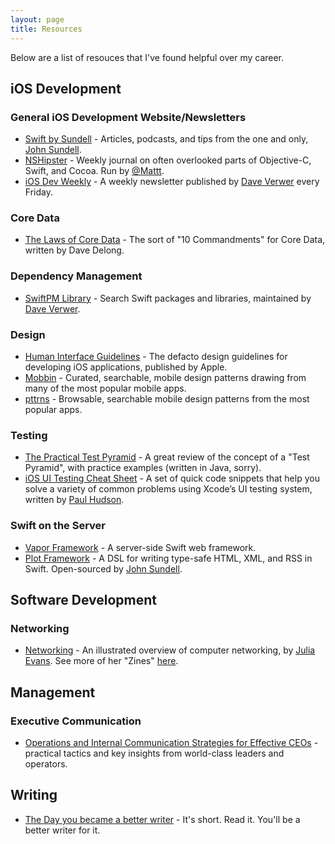 ```yaml
---
layout: page
title: Resources
---
```


Below are a list of resouces that I've found helpful over my career.

## iOS Development

### General iOS Development Website/Newsletters
* [Swift by Sundell](https://www.swiftbysundell.com) - Articles, podcasts, and tips from the one and only, [John Sundell](https://twitter.com/johnsundell).
* [NSHipster](https://www.swiftbysundell.com) - Weekly journal on often overlooked parts of Objective-C, Swift, and Cocoa. Run by [@Mattt](https://twitter.com/mattt).
* [iOS Dev Weekly](https://iosdevweekly.com) - A weekly newsletter published by [Dave Verwer](https://twitter.com/daveverwer) every Friday.

### Core Data
* [The Laws of Core Data](https://davedelong.com/blog/2018/05/09/the-laws-of-core-data/) - The sort of "10 Commandments" for Core Data, written by Dave Delong.

### Dependency Management
* [SwiftPM Library](https://swiftpm.co) - Search Swift packages and libraries, maintained by [Dave Verwer](https://twitter.com/daveverwer).

### Design
* [Human Interface Guidelines](https://developer.apple.com/design/human-interface-guidelines/) - The defacto design guidelines for developing iOS applications, published by Apple.
* [Mobbin](https://mobbin.design) - Curated, searchable, mobile design patterns drawing from many of the most popular mobile apps.
* [pttrns](https://pttrns.com) - Browsable, searchable mobile design patterns from the most popular apps.

### Testing
* [The Practical Test Pyramid](https://martinfowler.com/articles/practical-test-pyramid.html) - A great review of the concept of a "Test Pyramid", with practice examples (written in Java, sorry).
* [iOS UI Testing Cheat Sheet](https://www.hackingwithswift.com/articles/148/xcode-ui-testing-cheat-sheet) - A set of quick code snippets that help you solve a variety of common problems using Xcode’s UI testing system, written by [Paul Hudson](https://twitter.com/twostraws).


### Swift on the Server
* [Vapor Framework](https://github.com/vapor/vapor) - A server-side Swift web framework.
* [Plot Framework](https://github.com/JohnSundell/Plot) - A DSL for writing type-safe HTML, XML, and RSS in Swift. Open-sourced by [John Sundell](https://twitter.com/johnsundell).

## Software Development

### Networking
* [Networking](https://jvns.ca/networking-zine.pdf) - An illustrated overview of computer networking, by [Julia Evans](https://twitter.com/b0rk). See more of her "Zines" [here](https://wizardzines.com/).

## Management

### Executive Communication
* [Operations and Internal Communication Strategies for Effective CEOs](https://www.sametab.com/blog/operations-and-internal-communication-strategies-for-effective-ceos) - practical tactics and key insights from world-class leaders and operators.

## Writing

* [The Day you became a better writer](https://dilbertblog.typepad.com/the_dilbert_blog/2007/06/the_day_you_bec.html) - It's short. Read it. You'll be a better writer for it.
